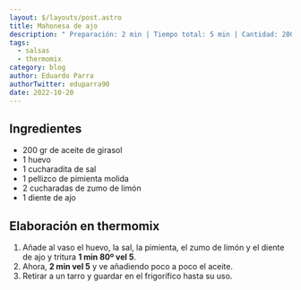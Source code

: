 ```yaml
---
layout: $/layouts/post.astro
title: Mahonesa de ajo
description: " Preparación: 2 min | Tiempo total: 5 min | Cantidad: 200 ml"
tags:
  - salsas
  - thermomix
category: blog
author: Eduardo Parra
authorTwitter: eduparra90
date: 2022-10-20
---
```

## Ingredientes

* 200 gr de aceite de girasol 
* 1 huevo
* 1 cucharadita de sal
* 1 pellizco de pimienta molida
* 2 cucharadas de zumo de limón
* 1 diente de ajo

## Elaboración en thermomix

1. Añade al vaso el huevo, la sal, la pimienta, el zumo de limón y el diente de ajo y tritura **1 min 80º vel 5**.
2. Ahora, **2 min vel 5** y ve añadiendo poco a poco el aceite.
3. Retirar a un tarro y guardar en el frigorífico hasta su uso.
